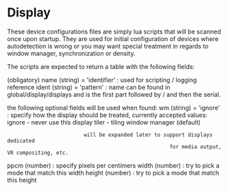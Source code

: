 Display
=======

These device configurations files are simply lua scripts that will be
scanned once upon startup. They are used for initial configuration of
devices where autodetection is wrong or you may want special treatment
in regards to window manager, synchronization or density.

The scripts are expected to return a table with the following fields:

(obligatory)
 name (string) = 'identifier' : used for scripting / logging reference
 ident (string) = 'pattern' : name can be found in global/display/displays and
                              is the first part followed by / and then the
															serial.

the following optional fields will be used when found:
 wm (string) = 'ignore'    : specify how the display should be treated,
                             currently accepted values:
														 ignore - never use this display
														 tiler - tiling window manager (default)

                             will be expanded later to support displays dedicated
														 for media output, VR compositing, etc.

 ppcm (number) : specify pixels per centimers
 width (number) : try to pick a mode that match this width
 height (number) : try to pick a mode that match this height

